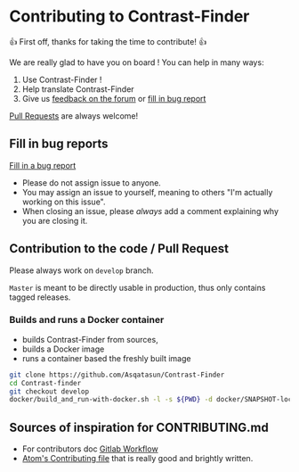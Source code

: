 # Contributing to Contrast-Finder

:+1: First off, thanks for taking the time to contribute! :+1:

We are really glad to have you on board !
You can help in many ways:

1. Use Contrast-Finder !
1. Help translate Contrast-Finder
1. Give us [feedback on the forum](https://forum.asqatasun.org/c/contrast-finder) or [fill in bug report](https://github.com/Asqatasun/Contrast-Finder/issues)

[Pull Requests](https://github.com/Asqatasun/Contrast-Finder/pulls) are always welcome!


## Fill in bug reports

[Fill in a bug report](https://github.com/Asqatasun/Contrast-Finder/issues)

* Please do not assign issue to anyone.
* You may assign an issue to yourself, meaning to others "I'm actually working on this issue".
* When closing an issue, please *always* add a comment explaining why you are closing it.


## Contribution to the code / Pull Request

Please always work on `develop` branch.

`Master` is meant to be directly usable in production,
thus only contains tagged releases.

### Builds and runs a Docker container

- builds Contrast-Finder from sources,
- builds a Docker image
- runs a container based the freshly built image

```bash
git clone https://github.com/Asqatasun/Contrast-Finder
cd Contrast-finder
git checkout develop
docker/build_and_run-with-docker.sh -l -s ${PWD} -d docker/SNAPSHOT-local
```

## Sources of inspiration for CONTRIBUTING.md

* For contributors doc [Gitlab Workflow](https://about.gitlab.com/handbook/#gitlab-workflow)
* [Atom's Contributing file](https://github.com/atom/atom/blob/master/CONTRIBUTING.md) that is really good and brightly written.